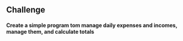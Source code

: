 ## Challenge

#### Create a simple program tom manage daily expenses and incomes, manage them, and calculate totals